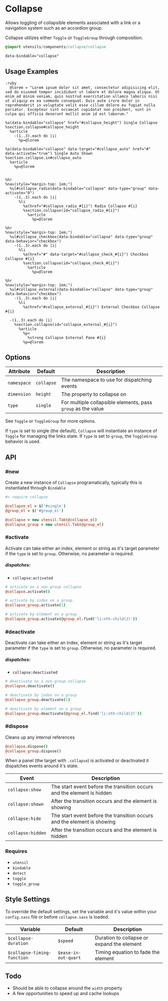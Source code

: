 
# Collapse
Allows toggling of collapsible elements associated with a link or a
navigation system such as an accordion group. 

Collapse utilizes either `Toggle` or `ToggleGroup` through composition.

```sass
@import utensils/components/collapse/collapse
```

```html
data-bindable="collapse"
```

## Usage Examples

<!--~ markup/collapse.html.haml -->
```haml
:ruby
  @lorem = "Lorem ipsum dolor sit amet, consectetur adipisicing elit, sed do eiusmod tempor incididunt ut labore et dolore magna aliqua. Ut enim ad minim veniam, quis nostrud exercitation ullamco laboris nisi ut aliquip ex ea commodo consequat. Duis aute irure dolor in reprehenderit in voluptate velit esse cillum dolore eu fugiat nulla pariatur. Excepteur sint occaecat cupidatat non proident, sunt in culpa qui officia deserunt mollit anim id est laborum."

%a(data-bindable="collapse" href="#collapse_height") Single Collapse
%section.collapse#collapse_height
  %article
    -(1..3).each do |i|
      %p=@lorem

%a(data-bindable="collapse" data-target="#collapse_auto" href="#" data-activate="true") Single Auto Shown
%section.collapse.in#collapse_auto
  %article
    %p=@lorem


%hr
%nav(style="margin-top: 1em;")
  %ul#collapse_radio(data-bindable="collapse" data-type="group" data-activate="0")
    -(1..3).each do |i|
      %li
        %a(href="#collapse_radio_#{i}") Radio Collapse #{i}
        %section.collapse(id="collapse_radio_#{i}")
          %article
            %p=@lorem

%hr
%nav(style="margin-top: 1em;")
  %ul#collapse_checkbox(data-bindable="collapse" data-type="group" data-behavior="checkbox")
    -(1..3).each do |i|
      %li
        %a(href="#" data-target="#collapse_check_#{i}") Checkbox Collapse #{i}
        %section.collapse(id="collapse_check_#{i}")
          %article
            %p=@lorem

%hr
%nav(style="margin-top: 1em;")
  %ul#collapse_external(data-bindable="collapse" data-type="group" data-behavior="checkbox")
    -(1..3).each do |i|
      %li
        %a(href="#collapse_external_#{i}") External Checkbox Collapse #{i}

  -(1..3).each do |i|
    %section.collapse(id="collapse_external_#{i}")
      %article
        %p<
          %strong Collapse External Pane #{i}
        %p=@lorem
```
<!-- end -->

## Options

Attribute   | Default         | Description
----------- | --------------- | -------------------------------------------
`namespace` | `collapse`      | The namespace to use for dispatching events
`dimension` | `height`        | The property to collapse on
`type`      | `single`        | For multiple collapsible elements, pass `group` as the value

See `Toggle` or `ToggleGroup` for more options.

If `type` is set to single (the default), `Collapse` will instantiate an
instance of `Toggle` for managing the links state. If `type` is set to
`group`, the `ToggleGroup` behavior is used.

## API

### #new
Create a new instance of `Collapse` programatically, typically this
is instantiated through `Bindable`

```coffee
#= require collapse

@collapse_el = $('#single')
@group_el = $('#group_el')

@collapse = new utensil.Tab(@collapse_el)
@collapse_group = new utensil.Tab(@group_el)
```

### #activate
Activate can take either an index, element or string as it's target
parameter if the `type` is set to `group`. Otherwise, no parameter is
required.

##### dispatches:
- `collapse:activated`

```coffee
# activate on a non-group collapse 
@collapse.activate()

# activate by index on a group
@collapse_group.activate(1)

# activate by element on a group
@collapse_group.activate(@group_el.find('li:nth-child(2)'))
```

### #deactivate
Deactivate can take either an index, element or string as it's target
parameter if the `type` is set to `group`. Otherwise, no parameter is
required.

##### dispatches:
- `collapse:deactivated`

```coffee
# deactivate on a non-group collapse 
@collapse.deactivate()

# deactivate by index on a group
@collapse_group.deactivate(1)

# deactivate by element on a group
@collapse_group.deactivate(@group_el.find('li:nth-child(2)'))
```

### #dispose
Cleans up any internal references 

```coffee
@collapse.dispose()
@collapse_group.dispose()
```

When a panel (the target with `.collapse`) is activated or deactivated
it dispatches events around it's state.

Event             | Description
----------------- | -------------------------------------------
`collapse:show`   | The start event before the transition occurs and the element is hidden
`collapse:shown`  | After the transition occurs and the element is showing
`collapse:hide`   | The start event before the transition occurs and the element is showing
`collapse:hidden` | After the transition occurs and the element is hidden


### Requires
- `utensil`
- `bindable`
- `detect`
- `toggle`
- `toggle_group`


## Style Settings
To override the default settings, set the variable and it's value
within your `config.sass` file or before `collapse.sass` is loaded.

Variable                    | Default              | Description
--------------------------- | -------------------- | -------------------------------------------
`$collapse-duration`        | `$speed`             | Duration to collapse or expand the element
`$collapse-timing-function` | `$ease-in-out-quart` | Timing equation to fade the element


## Todo
- Should be able to collapse around the `width` property
- A few opportunities to speed up and cache lookups


